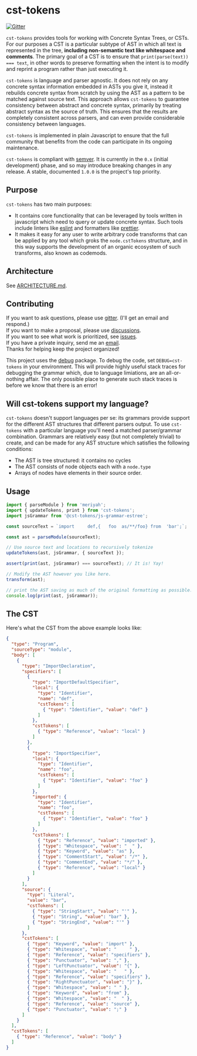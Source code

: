 # cst-tokens

[![Gitter](https://badges.gitter.im/cst-tokens/community.svg)](https://gitter.im/cst-tokens/community?utm_source=badge&utm_medium=badge&utm_campaign=pr-badge)

`cst-tokens` provides tools for working with Concrete Syntax Trees, or CSTs. For our purposes a CST is a particular subtype of AST in which all text is represented in the tree, **including non-semantic text like whitespace and comments**. The primary goal of a CST is to ensure that `print(parse(text)) === text`, in other words to preserve formatting when the intent is to modify and reprint a program rather than just executing it.

`cst-tokens` is language and parser agnostic. It does not rely on any concrete syntax information embedded in ASTs you give it, instead it rebuilds concrete syntax from scratch by using the AST as a pattern to be matched against source text. This approach allows `cst-tokens` to guarantee consistency between abstract and concrete syntax, primarily by treating abstract syntax as the source of truth. This ensures that the results are completely consistent across parsers, and can even provide considerable consistency between languages.

`cst-tokens` is implemented in plain Javascript to ensure that the full community that benefits from the code can participate in its ongoing maintenance.

`cst-tokens` is compliant with [semver](https://semver.org/). It is currently in the `0.x` (initial development) phase, and so may introduce breaking changes in any release. A stable, documented `1.0.0` is the project's top priority.

## Purpose

`cst-tokens` has two main purposes:

- It contains core functionality that can be leveraged by tools written in javascript which need to query or update concrete syntax. Such tools include linters like [eslint](https://github.com/eslint/eslint) and formatters like [prettier](https://github.com/prettier/prettier).
- It makes it easy for any user to write arbitrary code transforms that can be applied by any tool which groks the `node.cstTokens` structure, and in this way supports the development of an organic ecosystem of such transforms, also known as codemods.

## Architecture

See [ARCHITECTURE.md](https://github.com/conartist6/cst-tokens/blob/trunk/ARCHITECTURE.md).

## Contributing

If you want to ask questions, please use [gitter](https://gitter.im/cst-tokens/community). (I'll get an email and respond.)  
If you want to make a proposal, please use [discussions](https://github.com/conartist6/cst-tokens/discussions).  
If you want to see what work is prioritized, see [issues](https://github.com/conartist6/cst-tokens/issues).  
If you have a private inquiry, send me an [email](mailto:conartist6@gmail.com).  
Thanks for helping keep the project organized!

This project uses the [debug](https://www.npmjs.com/package/debug) package. To debug the code, set `DEBUG=cst-tokens` in your environment. This will provide highly useful stack traces for debugging the grammar which, due to language limiations, are an all-or-nothing affair. The only possible place to generate such stack traces is before we know that there is an error!

## Will cst-tokens support my language?

`cst-tokens` doesn't support languages per se: its grammars provide support for the different AST structures that different parsers output. To use `cst-tokens` with a particular language you'll need a matched parser/grammar combination. Grammars are relatively easy (but not completely trivial) to create, and can be made for any AST structure which satisfies the following conditions:

- The AST is tree structured: it contains no cycles
- The AST consists of node objects each with a `node.type`
- Arrays of nodes have elements in their source order.

## Usage

```js
import { parseModule } from 'meriyah';
import { updateTokens, print } from 'cst-tokens';
import jsGrammar from '@cst-tokens/js-grammar-estree';

const sourceText = `import     def,{   foo  as/**/foo} from  'bar';`;

const ast = parseModule(sourceText);

// Use source text and locations to recursively tokenize
updateTokens(ast, jsGrammar, { sourceText });

assert(print(ast, jsGrammar) === sourceText); // It is! Yay!

// Modify the AST however you like here.
transform(ast);

// print the AST saving as much of the original formatting as possible.
console.log(print(ast, jsGrammar));
```

## The CST

Here's what the CST from the above example looks like:

<!--prettier-ignore-->
```json
{
  "type": "Program",
  "sourceType": "module",
  "body": [
    {
      "type": "ImportDeclaration",
      "specifiers": [
        {
          "type": "ImportDefaultSpecifier",
          "local": {
            "type": "Identifier",
            "name": "def",
            "cstTokens": [
              { "type": "Identifier", "value": "def" }
            ]
          },
          "cstTokens": [
            { "type": "Reference", "value": "local" }
          ]
        },
        {
          "type": "ImportSpecifier",
          "local": {
            "type": "Identifier",
            "name": "foo",
            "cstTokens": [
              { "type": "Identifier", "value": "foo" }
            ]
          },
          "imported": {
            "type": "Identifier",
            "name": "foo",
            "cstTokens": [
              { "type": "Identifier", "value": "foo" }
            ]
          },
          "cstTokens": [
            { "type": "Reference", "value": "imported" },
            { "type": "Whitespace", "value": "  " },
            { "type": "Keyword", "value": "as" },
            { "type": "CommentStart", "value": "/*" },
            { "type": "CommentEnd", "value": "*/" },
            { "type": "Reference", "value": "local" }
          ]
        }
      ],
      "source": {
        "type": "Literal",
        "value": "bar",
        "cstTokens": [
          { "type": "StringStart", "value": "'" },
          { "type": "String", "value": "bar" },
          { "type": "StringEnd", "value": "'" }
        ]
      },
      "cstTokens": [
        { "type": "Keyword", "value": "import" },
        { "type": "Whitespace", "value": "     " },
        { "type": "Reference", "value": "specifiers" },
        { "type": "Punctuator", "value": "," },
        { "type": "LeftPunctuator", "value": "{" },
        { "type": "Whitespace", "value": "   " },
        { "type": "Reference", "value": "specifiers" },
        { "type": "RightPunctuator", "value": "}" },
        { "type": "Whitespace", "value": " " },
        { "type": "Keyword", "value": "from" },
        { "type": "Whitespace", "value": "  " },
        { "type": "Reference", "value": "source" },
        { "type": "Punctuator", "value": ";" }
      ]
    }
  ],
  "cstTokens": [
    { "type": "Reference", "value": "body" }
  ]
}
```
